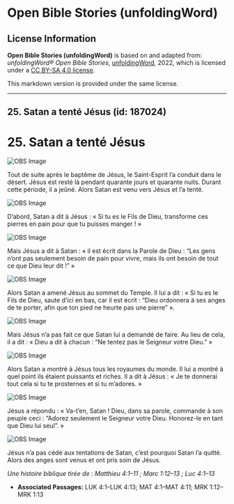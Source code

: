 # Open Bible Stories (unfoldingWord)

## License Information

**Open Bible Stories (unfoldingWord)** is based on and adapted from: _unfoldingWord® Open Bible Stories_, [unfoldingWord](https://unfoldingword.org/utw), 2022, which is licensed under a [CC BY-SA 4.0 license](https://creativecommons.org/licenses/by-sa/4.0/legalcode.en).

This markdown version is provided under the same license.



--------------------------------

## 25. Satan a tenté Jésus (id: 187024)

25\. Satan a tenté Jésus
========================

![OBS Image](https://cdn.aquifer.bible/aquifer-content/resources/UWOBS/jpg/360px/obs-en-25-01.jpg)

Tout de suite après le baptême de Jésus, le Saint\-Esprit l’a conduit dans le désert. Jésus est resté là pendant quarante jours et quarante nuits. Durant cette période, il a jeûné. Alors Satan est venu vers Jésus et l’a tenté.

![OBS Image](https://cdn.aquifer.bible/aquifer-content/resources/UWOBS/jpg/360px/obs-en-25-02.jpg)

D’abord, Satan a dit à Jésus : « Si tu es le Fils de Dieu, transforme ces pierres en pain pour que tu puisses manger ! »

![OBS Image](https://cdn.aquifer.bible/aquifer-content/resources/UWOBS/jpg/360px/obs-en-25-03.jpg)

Mais Jésus a dit à Satan : « il est écrit dans la Parole de Dieu : “Les gens n’ont pas seulement besoin de pain pour vivre, mais ils ont besoin de tout ce que Dieu leur dit !” »

![OBS Image](https://cdn.aquifer.bible/aquifer-content/resources/UWOBS/jpg/360px/obs-en-25-04.jpg)

Alors Satan a amené Jésus au sommet du Temple. Il lui a dit : « Si tu es le Fils de Dieu, saute d’ici en bas, car il est écrit : “Dieu ordonnera à ses anges de te porter, afin que ton pied ne heurte pas une pierre” ».

![OBS Image](https://cdn.aquifer.bible/aquifer-content/resources/UWOBS/jpg/360px/obs-en-25-05.jpg)

Mais Jésus n’a pas fait ce que Satan lui a demandé de faire. Au lieu de cela, il a dit : « Dieu a dit à chacun : “Ne tentez pas le Seigneur votre Dieu.” »

![OBS Image](https://cdn.aquifer.bible/aquifer-content/resources/UWOBS/jpg/360px/obs-en-25-06.jpg)

Alors Satan a montré à Jésus tous les royaumes du monde. Il lui a montré à quel point ils étaient puissants et riches. Il a dit à Jésus : « Je te donnerai tout cela si tu te prosternes et si tu m’adores. »

![OBS Image](https://cdn.aquifer.bible/aquifer-content/resources/UWOBS/jpg/360px/obs-en-25-07.jpg)

Jésus a répondu : « Va\-t’en, Satan ! Dieu, dans sa parole, commande à son peuple ceci : “Adorez seulement le Seigneur votre Dieu. Honorez\-le en tant que Dieu lui seul”. »

![OBS Image](https://cdn.aquifer.bible/aquifer-content/resources/UWOBS/jpg/360px/obs-en-25-08.jpg)

Jésus n’a pas cédé aux tentations de Satan, c’est pourquoi Satan l’a quitté. Alors des anges sont venus et ont pris soin de Jésus.

*Une histoire biblique tirée de : Matthieu 4:1–11 ; Marc 1:12–13 ; Luc 4:1–13*

* **Associated Passages:** LUK 4:1–LUK 4:13; MAT 4:1–MAT 4:11; MRK 1:12–MRK 1:13

